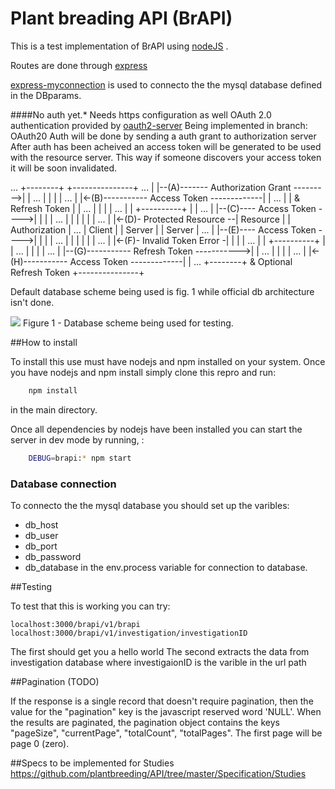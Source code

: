 Plant breading API (BrAPI)
==========================


This is a test implementation of BrAPI using [nodeJS](https://nodejs.org/) .

Routes are done through [express](http://expressjs.com/)

[express-myconnection](https://www.npmjs.com/package/express-myconnection) is used to connecto the the mysql database defined in the DBparams.


####No auth yet.* Needs https configuration as well
 OAuth 2.0 authentication provided by [oauth2-server](https://www.npmjs.com/package/oauth2-server)
 Being implemented in branch: OAuth20
 Auth will be done by sending a auth grant to authorization server 
 After auth has been acheived an access token will be generated to be used with the resource server.
 This way if someone discovers your access token it will be soon invalidated.

...  +--------+                                           +---------------+
...  |        |--(A)------- Authorization Grant --------->|               |
...  |        |                                           |               |
...  |        |<-(B)----------- Access Token -------------|               |
...  |        |               & Refresh Token             |               |
...  |        |                                           |               |
...  |        |                            +----------+   |               |
...  |        |--(C)---- Access Token ---->|          |   |               |
...  |        |                            |          |   |               |
...  |        |<-(D)- Protected Resource --| Resource |   | Authorization |
...  | Client |                            |  Server  |   |     Server    |
...  |        |--(E)---- Access Token ---->|          |   |               |
...  |        |                            |          |   |               |
...  |        |<-(F)- Invalid Token Error -|          |   |               |
...  |        |                            +----------+   |               |
...  |        |                                           |               |
...  |        |--(G)----------- Refresh Token ----------->|               |
...  |        |                                           |               |
...  |        |<-(H)----------- Access Token -------------|               |
...  +--------+           & Optional Refresh Token        +---------------+



Default database scheme being used is fig. 1 while official db architecture isn't done.

<img src="https://raw.githubusercontent.com/forestbiotech-lab/BrAPI/master/images/DataBaseMiappe.png"/>
Figure 1 - Database scheme being used for testing.


##How to install

To install this use must have nodejs and npm installed on your system.
Once you have nodejs and npm install simply clone this repro and run:
```bash
    npm install 
```

in the main directory.

Once all dependencies by nodejs have been installed you can start the server in dev mode by running, :
```bash
    DEBUG=brapi:* npm start 
```

### Database connection 
 To connecto the the mysql database you should set up the varibles: 
 * db_host
 * db_user
 * db_port
 * db_password
 * db_database
 in the env.process variable for connection to database.

##Testing

To test that this is working you can try:
```url
localhost:3000/brapi/v1/brapi
localhost:3000/brapi/v1/investigation/investigationID
```

The first should get you a hello world
The second extracts the data from investigation database where investigaionID is the varible in the url path


##Pagination (TODO)

If the response is a single record that doesn't require pagination, then the value for the "pagination" key is the javascript reserved word 'NULL'. When the results are paginated, the pagination object contains the keys "pageSize", "currentPage", "totalCount", "totalPages". The first page will be page 0 (zero).


##Specs to be implemented for Studies
https://github.com/plantbreeding/API/tree/master/Specification/Studies